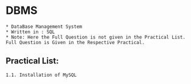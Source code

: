 # DBMS
	* DataBase Management System
	* Written in : SQL
	* Note: Here the Full Question is not given in the Practical List. Full Question is Given in the Respective Practical.

## Practical List:
	1.1. Installation of MySQL
